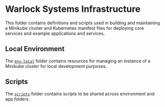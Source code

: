 # Warlock Systems Infrastructure

This folder contains definitions and scripts used in building and maintaining a
Minikube cluster and Kubernetes manifest files for deploying core services and
example applications and services.


## Local Environment

The [`env-local`](env-local/README.md) folder contains resources for managing an
instance of a Minikube cluster for local development purposes.

## Scripts

The [`scripts`](scripts/README.md) folder contains scripts to be shared across
environment and app folders.
